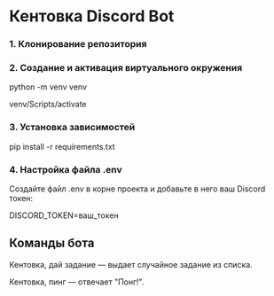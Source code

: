 # Кентовка Discord Bot

### 1. Клонирование репозитория

### 2. Создание и активация виртуального окружения
python -m venv venv

venv/Scripts/activate

### 3. Установка зависимостей
pip install -r requirements.txt

### 4. Настройка файла .env
Создайте файл .env в корне проекта и добавьте в него ваш Discord токен:

DISCORD_TOKEN=ваш_токен

## Команды бота
Кентовка, дай задание — выдает случайное задание из списка.

Кентовка, пинг — отвечает "Понг!".

